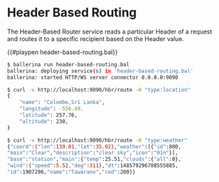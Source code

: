 # Header Based Routing

The Header-Based Router service reads a particular Header of a request and routes it to a specific recipient based on the Header value.

{{#playpen header-based-routing.bal}}

```bash
$ ballerina run header-based-routing.bal
ballerina: deploying service(s) in 'header-based-routing.bal'
ballerina: started HTTP/WS server connector 0.0.0.0:9090
```

```bash
$ curl -v http://localhost:9090/hbr/route -H "type:location"
{
    "name": "Colombo,Sri Lanka",
    "longitude": -556.49,
    "latitude": 257.76,
    "altitude": 230,
}
```

```bash
$ curl -v http://localhost:9090/hbr/route -H "type:weather"
{"coord":{"lon":139.01,"lat":35.02},"weather":[{"id":800,
"main":"Clear","description":"clear sky","icon":"01n"}],
"base":"station","main":{"temp":25.51,"clouds":{"all":0},
"wind":{"speed":5.52,"deg":311},"dt":148579296788555885,
"id":1907296,"name":"Tawarano","cod":200}}
```